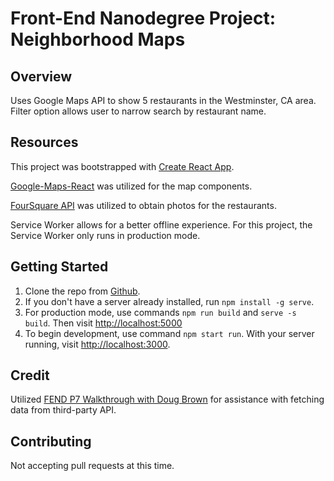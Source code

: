 # Front-End Nanodegree Project: Neighborhood Maps

## Overview
Uses Google Maps API to show 5 restaurants in the Westminster, CA area. Filter option allows user to narrow search by restaurant name.

## Resources

This project was bootstrapped with [Create React App](https://github.com/facebook/create-react-app).

[Google-Maps-React](https://github.com/fullstackreact/google-maps-react) was utilized for the map components.

[FourSquare API](https://developer.foursquare.com/) was utilized to obtain photos for the restaurants.

Service Worker allows for a better offline experience. For this project, the Service Worker only runs in production mode.

## Getting Started
1. Clone the repo from [Github](https://github.com/aileneh2020/Neighborhood-Maps.git).
2. If you don't have a server already installed, run `npm install -g serve`.
3. For production mode, use commands `npm run build` and `serve -s build`. Then visit [http://localhost:5000](http://localhost:5000)
4. To begin development, use command `npm start run`. With your server running, visit  [http://localhost:3000](http://localhost:3000).

## Credit
Utilized [FEND P7 Walkthrough with Doug Brown](https://youtu.be/NVAVLCJwAAo) for assistance with fetching data from third-party API.

## Contributing
Not accepting pull requests at this time.
